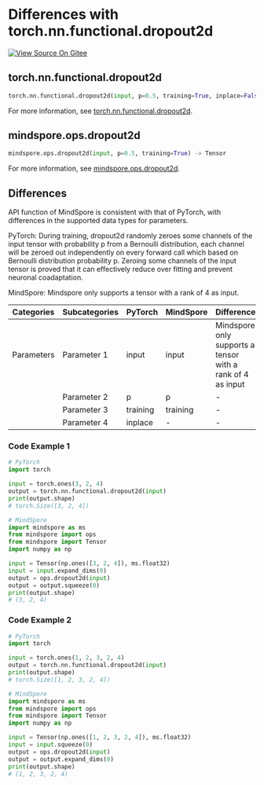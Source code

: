 # Differences with torch.nn.functional.dropout2d

[![View Source On Gitee](https://mindspore-website.obs.cn-north-4.myhuaweicloud.com/website-images/r2.3.0/resource/_static/logo_source_en.svg)](https://gitee.com/mindspore/docs/blob/r2.3.0/docs/mindspore/source_en/note/api_mapping/pytorch_diff/dropout2d.md)

## torch.nn.functional.dropout2d

```python
torch.nn.functional.dropout2d(input, p=0.5, training=True, inplace=False) -> Tensor
```

For more information, see [torch.nn.functional.dropout2d](https://pytorch.org/docs/1.8.1/nn.functional.html#torch.nn.functional.dropout2d).

## mindspore.ops.dropout2d

```python
mindspore.ops.dropout2d(input, p=0.5, training=True) -> Tensor
```

For more information, see [mindspore.ops.dropout2d](https://www.mindspore.cn/docs/en/r2.3.0/api_python/ops/mindspore.ops.dropout2d.html).

## Differences

API function of MindSpore is consistent with that of PyTorch, with differences in the supported data types for parameters.

PyTorch: During training, dropout2d randomly zeroes some channels of the input tensor with probability p from a Bernoulli distribution, each channel will be zeroed out independently on every forward call which based on Bernoulli distribution probability p. Zeroing some channels of the input tensor is proved that it can effectively reduce over fitting and prevent neuronal coadaptation.

MindSpore: Mindspore only supports a tensor with a rank of 4 as input.

| Categories | Subcategories |PyTorch | MindSpore | Difference |
| ---- | ----- | ------- | --------- | ----|
| Parameters | Parameter 1 | input | input | Mindspore only supports a tensor with a rank of 4 as input |
|      | Parameter 2 | p | p | - |
|      | Parameter 3 | training | training | - |
|      | Parameter 4 | inplace| - | - |

### Code Example 1

```python
# PyTorch
import torch

input = torch.ones(3, 2, 4)
output = torch.nn.functional.dropout2d(input)
print(output.shape)
# torch.Size([3, 2, 4])

# MindSpore
import mindspore as ms
from mindspore import ops
from mindspore import Tensor
import numpy as np

input = Tensor(np.ones([3, 2, 4]), ms.float32)
input = input.expand_dims(0)
output = ops.dropout2d(input)
output = output.squeeze(0)
print(output.shape)
# (3, 2, 4)
```

### Code Example 2

```python
# PyTorch
import torch

input = torch.ones(1, 2, 3, 2, 4)
output = torch.nn.functional.dropout2d(input)
print(output.shape)
# torch.Size([1, 2, 3, 2, 4])

# MindSpore
import mindspore as ms
from mindspore import ops
from mindspore import Tensor
import numpy as np

input = Tensor(np.ones([1, 2, 3, 2, 4]), ms.float32)
input = input.squeeze(0)
output = ops.dropout2d(input)
output = output.expand_dims(0)
print(output.shape)
# (1, 2, 3, 2, 4)
```
